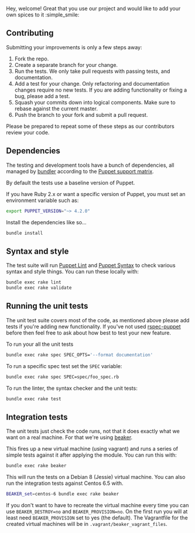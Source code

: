 Hey, welcome! Great that you use our project and would like to add your own
spices to it :simple_smile:

## Contributing

Submitting your improvements is only a few steps away:

1.  Fork the repo.
1.  Create a separate branch for your change.
1.  Run the tests. We only take pull requests with passing tests, and
    documentation.
1.  Add a test for your change. Only refactoring and documentation
    changes require no new tests. If you are adding functionality
    or fixing a bug, please add a test.
1.  Squash your commits down into logical components. Make sure to rebase
    against the current master.
1.  Push the branch to your fork and submit a pull request.

Please be prepared to repeat some of these steps as our contributors review
your code.

## Dependencies

The testing and development tools have a bunch of dependencies, all managed by
[bundler][bundler] according to the [Puppet support matrix][puppet-support-matrix].

By default the tests use a baseline version of Puppet.

If you have Ruby 2.x or want a specific version of Puppet, you must set an
environment variable such as:

```bash
export PUPPET_VERSION="~> 4.2.0"
```

Install the dependencies like so...

```bash
bundle install
```

## Syntax and style

The test suite will run [Puppet Lint][puppet-lint] and [Puppet Syntax][puppet-syntax]
to check various syntax and style things. You can run these locally with:

```bash
bundle exec rake lint
bundle exec rake validate
```

## Running the unit tests

The unit test suite covers most of the code, as mentioned above please add tests
if you're adding new functionality. If you've not used [rspec-puppet][rspec-puppet]
before then feel free to ask about how best to test your new feature.

To run your all the unit tests

```bash
bundle exec rake spec SPEC_OPTS='--format documentation'
```

To run a specific spec test set the `SPEC` variable:

```bash
bundle exec rake spec SPEC=spec/foo_spec.rb
```

To run the linter, the syntax checker and the unit tests:

```bash
bundle exec rake test
```

## Integration tests

The unit tests just check the code runs, not that it does exactly what
we want on a real machine. For that we're using [beaker][beaker].

This fires up a new virtual machine (using vagrant) and runs a series of
simple tests against it after applying the module. You can run this
with:

```bash
bundle exec rake beaker
```

This will run the tests on a Debian 8 (Jessie) virtual machine. You can also
run the integration tests against Centos 6.5 with.

```bash
BEAKER_set=centos-6 bundle exec rake beaker
```

If you don't want to have to recreate the virtual machine every time you can use
`BEAKER_DESTROY=no` and `BEAKER_PROVISION=no`. On the first run you will at
least need `BEAKER_PROVISION` set to yes (the default). The Vagrantfile
for the created virtual machines will be in `.vagrant/beaker_vagrant_files`.

[bundler]: http://bundler.io/
[puppet-support-matrix]: http://docs.puppetlabs.com/guides/platforms.html#ruby-versions
[puppet-lint]: http://puppet-lint.com/
[puppet-syntax]: https://github.com/gds-operations/puppet-syntax
[rspec-puppet]: http://rspec-puppet.com/
[beaker]: https://github.com/puppetlabs/beaker
